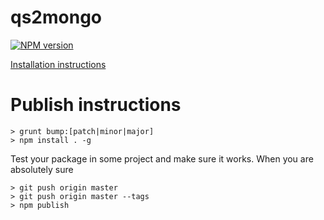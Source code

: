 # qs2mongo

[![NPM version](https://badge.fury.io/js/qs2mongo.png)](http://badge.fury.io/js/qs2mongo)

[Installation instructions](https://github.com/Parsimotion/qs2mongo/wiki/Installation-Instructions)

# Publish instructions

``` Console
> grunt bump:[patch|minor|major]
> npm install . -g 
```
Test your package in some project and make sure it works.
When you are absolutely sure

``` Console
> git push origin master
> git push origin master --tags
> npm publish
```
